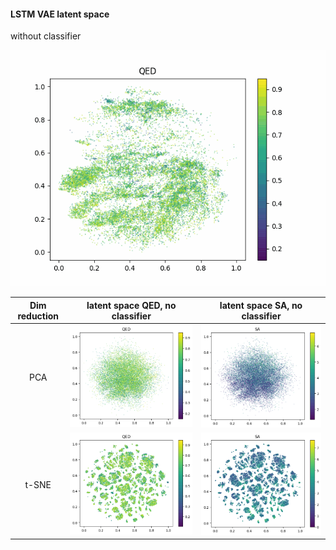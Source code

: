 #### LSTM VAE latent space

without classifier

![QED distribution in latent space during training, without classifier](qed_no_classifier.gif) 



 | Dim reduction | latent space QED, no classifier    | latent space SA, no classifier  
 :-----:|:-------------------------:|:-------------------------:
 | PCA |  ![](qed_no_classifier.png)  |  ![](sa_no_classifier.png) |
 | t-SNE |  ![](qed_no_classifier_tsne.png)  |  ![](sa_no_classifier_tsne.png) |



